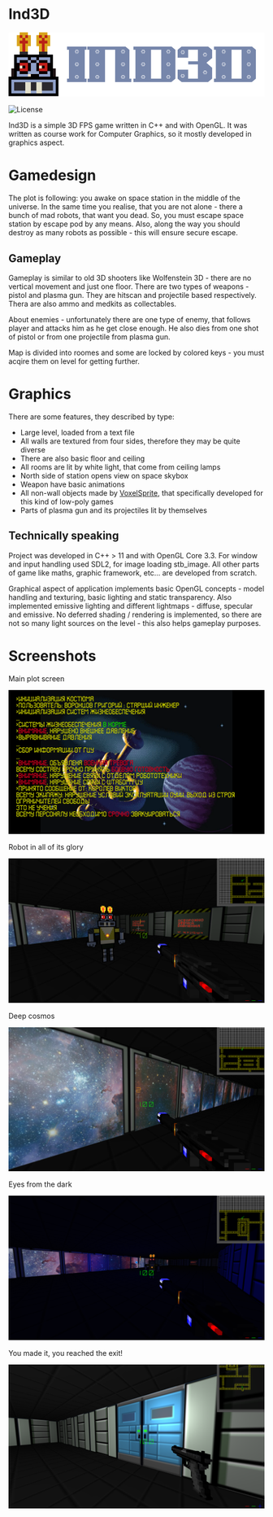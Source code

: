 # Ind3D
![Logo](https://github.com/UberDever/ind3d/blob/master/logo.png)

![License](https://img.shields.io/github/license/UberDever/ind3d)

Ind3D is a simple 3D FPS game written in C++ and with OpenGL. It was written as course work for Computer Graphics, so it mostly developed in graphics aspect.

# Gamedesign
The plot is following: you awake on space station in the middle of the universe. In the same time you realise, that you are not alone - there a bunch of mad robots, that want you dead.
So, you must escape space station by escape pod by any means. Also, along the way you should destroy as many robots as possible - this will ensure secure escape.

## Gameplay
Gameplay is similar to old 3D shooters like Wolfenstein 3D - there are no vertical movement and just one floor.
There are two types of weapons - pistol and plasma gun. They are hitscan and projectile based respectively.
Thera are also ammo and medkits as collectables.

About enemies - unfortunately there are one type of enemy, that follows player and attacks him as he get close enough. 
He also dies from one shot of pistol or from one projectile from plasma gun.

Map is divided into roomes and some are locked by colored keys - you must acqire them on level for getting further.

# Graphics
There are some features, they described by type:
* Large level, loaded from a text file
* All walls are textured from four sides, therefore they may be quite diverse
* There are also basic floor and ceiling
* All rooms are lit by white light, that come from ceiling lamps
* North side of station opens view on space skybox
* Weapon have basic animations
* All non-wall objects made by [VoxelSprite](https://github.com/UberDever/VoxelSprite), that specifically developed for this kind of low-poly games
* Parts of plasma gun and its projectiles lit by themselves

## Technically speaking
Project was developed in C++ > 11 and with OpenGL Core 3.3.
For window and input handling used SDL2, for image loading stb_image.
All other parts of game like maths, graphic framework, etc... are developed from scratch.

Graphical aspect of application implements basic OpenGL concepts - model handling and texturing, basic lighting and static transparency.
Also implemented emissive lighting and different lightmaps - diffuse, specular and emissive.
No deferred shading / rendering is implemented, so there are not so many light sources on the level - this also helps gameplay purposes.

# Screenshots
Main plot screen

![Plot](https://github.com/UberDever/ind3d/blob/master/screenshots/plot.png)

Robot in all of its glory

![Robot](https://github.com/UberDever/ind3d/blob/master/screenshots/robot.png)

Deep cosmos

![Cosmos](https://github.com/UberDever/ind3d/blob/master/screenshots/cosmos.png)

Eyes from the dark

![Dark](https://github.com/UberDever/ind3d/blob/master/screenshots/eyes.png)

You made it, you reached the exit!

![Entry](https://github.com/UberDever/ind3d/blob/master/screenshots/entry.png)